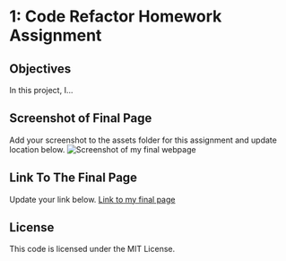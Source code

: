 # 1: Code Refactor Homework Assignment

## Objectives

In this project, I...

## Screenshot of Final Page
Add your screenshot to the assets folder for this assignment and update location below.
![Screenshot of my final webpage](./assets/image-1.png)

## Link To The Final Page
Update your link below.
[Link to my final page](https://caitlinscodes.github.io/semantic-html/)

## License

This code is licensed under the MIT License.
